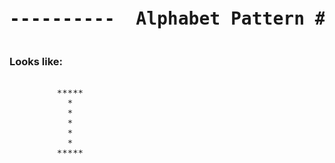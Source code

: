 

<pre><h1 align="center">----------  Alphabet Pattern #I  ----------</h1></pre>


### Looks like:

<pre>

         *****
           *
           *
           *
           *
           *
         *****
         


</pre>
